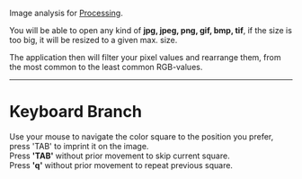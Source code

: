 Image analysis for <a href="http://processing.org">Processing</a>.

You will be able to open any kind of <b>jpg, jpeg, png, gif, bmp, tif</b>,
if the size is too big, it will be resized to a given max. size.

The application then will filter your pixel values and rearrange them,
from the most common to the least common RGB-values.

<hr>

<h1>Keyboard Branch</h1>

<p>
Use your mouse to navigate the color square to the position you prefer, press 'TAB'
to imprint it on the image.<br>
Press <b>'TAB'</b> without prior movement to skip current square.<br>
Press <b>'q'</b> without prior movement to repeat previous square.
</p>
